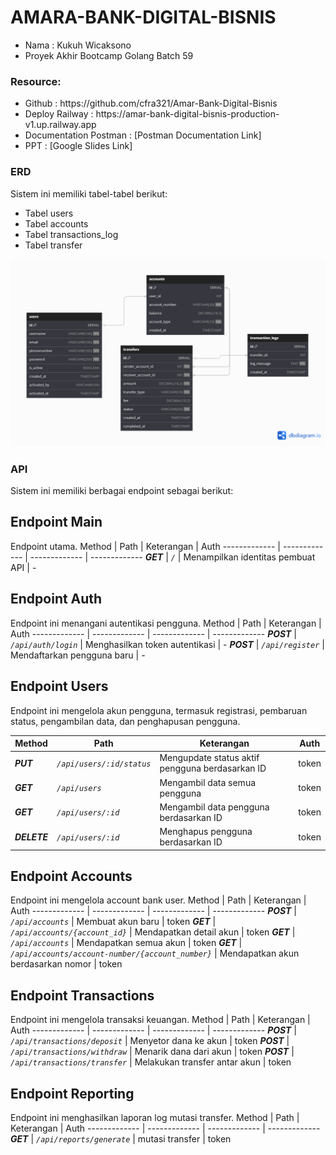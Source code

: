 # AMARA-BANK-DIGITAL-BISNIS

<ul>
<li>Nama : Kukuh Wicaksono</li>
<li>Proyek Akhir Bootcamp Golang Batch 59</li>
</ul>

### Resource:
<ul>
<li>Github : https://github.com/cfra321/Amar-Bank-Digital-Bisnis</li>
<li>Deploy Railway : https://amar-bank-digital-bisnis-production-v1.up.railway.app</li>
<li>Documentation Postman : [Postman Documentation Link]</li>
<li>PPT : [Google Slides Link]</li>
</ul>

### ERD
Sistem ini memiliki tabel-tabel berikut:
<ul>
<li>Tabel users</li>
<li>Tabel accounts</li>
<li>Tabel transactions_log</li>
<li>Tabel transfer</li>
</ul>
<img src="documentation/Ambizz.png" alt="ERD">

### API
Sistem ini memiliki berbagai endpoint sebagai berikut:

## Endpoint Main
Endpoint utama.
Method | Path | Keterangan | Auth
------------- | ------------- | ------------- | -------------
***GET*** | *`/`* | Menampilkan identitas pembuat API | -

## Endpoint Auth
Endpoint ini menangani autentikasi pengguna.
Method | Path | Keterangan | Auth
------------- | ------------- | ------------- | -------------
***POST*** | *`/api/auth/login`* | Menghasilkan token autentikasi | -
***POST*** | *`/api/register`* | Mendaftarkan pengguna baru | -

## Endpoint Users
Endpoint ini mengelola akun pengguna, termasuk registrasi, pembaruan status, pengambilan data, dan penghapusan pengguna.

Method | Path | Keterangan | Auth
------------- | ------------- | ------------- | -------------
***PUT*** | *`/api/users/:id/status`* | Mengupdate status aktif pengguna berdasarkan ID | token
***GET*** | *`/api/users`* | Mengambil data semua pengguna | token
***GET*** | *`/api/users/:id`* | Mengambil data pengguna berdasarkan ID | token
***DELETE*** | *`/api/users/:id`* | Menghapus pengguna berdasarkan ID | token

## Endpoint Accounts
Endpoint ini mengelola account bank user.
Method | Path | Keterangan | Auth
------------- | ------------- | ------------- | -------------
***POST*** | *`/api/accounts`* | Membuat akun baru | token
***GET*** | *`/api/accounts/{account_id}`* | Mendapatkan detail akun | token
***GET*** | *`/api/accounts`* | Mendapatkan semua akun | token
***GET*** | *`/api/accounts/account-number/{account_number}`* | Mendapatkan akun berdasarkan nomor | token

## Endpoint Transactions
Endpoint ini mengelola transaksi keuangan.
Method | Path | Keterangan | Auth
------------- | ------------- | ------------- | -------------
***POST*** | *`/api/transactions/deposit`* | Menyetor dana ke akun | token
***POST*** | *`/api/transactions/withdraw`* | Menarik dana dari akun | token
***POST*** | *`/api/transactions/transfer`* | Melakukan transfer antar akun | token

## Endpoint Reporting
Endpoint ini menghasilkan laporan log mutasi transfer.
Method | Path | Keterangan | Auth
------------- | ------------- | ------------- | -------------
***GET*** | *`/api/reports/generate`* |  mutasi transfer | token

